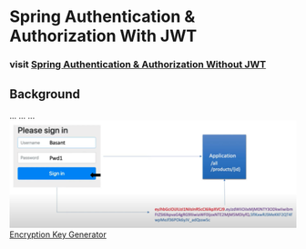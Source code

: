 # Spring Authentication & Authorization With JWT
### visit [Spring Authentication & Authorization Without JWT](https://github.com/omgshalihin/spring-security-starter)

## Background
...
...
...
![JWT explanation.png](src%2Fmain%2Fresources%2Fpictures%2FJWT%20explanation.png)
[Encryption Key Generator](https://www.allkeysgenerator.com/random/security-encryption-key-generator.aspx)

[//]: # ()
[//]: # (## Spring Frameworks)

[//]: # (- Spring Web)

[//]: # (- Spring Security)

[//]: # (- Spring Data MongoDB)

[//]: # (- Lombok)

[//]: # ()
[//]: # (## To Get Started)

[//]: # (### setup)

[//]: # (clone this git repository into your local folder)

[//]: # (```)

[//]: # (git clone git@github.com:omgshalihin/spring-security-starter.git)

[//]: # (```)

[//]: # (go into the folder and open with your favorite IDE &#40;intelliJ&#41;)

[//]: # (```)

[//]: # (cd <folder> && idea pom.xml)

[//]: # (```)

[//]: # (inside main/resources, create a file called env.properties and then update the MongoDB Atlas connection string)

[//]: # (```)

[//]: # (DB_USER=<mongoDB_user>)

[//]: # (DB_PWD=<mongoDB_password>)

[//]: # (DB_ENDPOINT=<mongoDB_endpoint>)

[//]: # (DB_NAME=<mongoDB_name>)

[//]: # (```)

[//]: # (### create user and store into database)

[//]: # (POST http://localhost:8080/users/new)

[//]: # (- JSON body example)

[//]: # (```)

[//]: # ({)

[//]: # (    "username" : "shalihin",)

[//]: # (    "password" : "password",)

[//]: # (    "email" : "shalihin@mail.com",)

[//]: # (    "roles" : "role_admin,role_user")

[//]: # (})

[//]: # (```)

[//]: # (- expected output)

[//]: # (```)

[//]: # (User [shalihin] has been added to the database)

[//]: # (```)

[//]: # ()
[//]: # (## [Authentication]&#40;https://docs.spring.io/spring-security/reference/servlet/authentication/index.html&#41;)

[//]: # (Create a new `class` called `SecurityConfig` and annotate the class with the following:)

[//]: # (- @Configuration )

[//]: # (- @EnableWebSecurity )

[//]: # (- @EnableMethodSecurity)

[//]: # ()
[//]: # (Reading Username/Password: [Form Login]&#40;https://docs.spring.io/spring-security/reference/servlet/authentication/passwords/form.html&#41;)

[//]: # (- config/SecurityConfig.java)

[//]: # (```)

[//]: # (@Bean)

[//]: # (public SecurityFilterChain securityFilterChain&#40;HttpSecurity http&#41; throws Exception {)

[//]: # (    return http.csrf&#40;&#41;.disable&#40;&#41;)

[//]: # (        .authorizeHttpRequests&#40;&#41;)

[//]: # (        .requestMatchers&#40;"/users/new", "/products/welcome"&#41;.permitAll&#40;&#41;)

[//]: # (        .and&#40;&#41;)

[//]: # (        .authorizeHttpRequests&#40;&#41;.requestMatchers&#40;"/products/**"&#41;)

[//]: # (        .authenticated&#40;&#41;.and&#40;&#41;.formLogin&#40;&#41;.and&#40;&#41;.build&#40;&#41;;)

[//]: # (})

[//]: # (```)

[//]: # ()
[//]: # (Password Storage: Custom data stores with [UserDetailsService]&#40;https://docs.spring.io/spring-security/reference/servlet/authentication/passwords/user-details-service.html&#41;)

[//]: # (- config/SecurityConfig.java)

[//]: # (```)

[//]: # (@Bean)

[//]: # (public UserDetailsService userDetailsService&#40;&#41; {)

[//]: # (    return new DatabaseUserDetailsService&#40;&#41;;)

[//]: # (})

[//]: # (```)

[//]: # (- config/DatabaseUserDetailsService.java)

[//]: # (```)

[//]: # (@Component)

[//]: # (public class DatabaseUserDetailsService implements UserDetailsService {)

[//]: # ()
[//]: # (    @Autowired)

[//]: # (    private UserRepository userRepository;)

[//]: # ()
[//]: # (    @Override)

[//]: # (    public UserDetails loadUserByUsername&#40;String username&#41; throws UsernameNotFoundException {)

[//]: # (        Optional<UserModel> userModel = userRepository.findUserModelByUsername&#40;username&#41;;)

[//]: # (        return userModel.map&#40;UserModelUserDetails::new&#41;)

[//]: # (                .orElseThrow&#40;&#40;&#41; -> new UsernameNotFoundException&#40;String.format&#40;"User [%s] not found", username&#41;&#41;&#41;;)

[//]: # (    })

[//]: # (})

[//]: # (```)

[//]: # (- config/UserModelUserDetails.java)

[//]: # (```)

[//]: # (public class UserModelUserDetails implements UserDetails {)

[//]: # ()
[//]: # (    private String username;)

[//]: # (    private String password;)

[//]: # (    private List<GrantedAuthority> authorities;)

[//]: # ()
[//]: # (    public UserModelUserDetails&#40;UserModel userModel&#41; {)

[//]: # (        username = userModel.getUsername&#40;&#41;;)

[//]: # (        password = userModel.getPassword&#40;&#41;;)

[//]: # (        authorities = Arrays.stream&#40;userModel.getRoles&#40;&#41;.split&#40;","&#41;&#41;)

[//]: # (                .map&#40;SimpleGrantedAuthority::new&#41;)

[//]: # (                .collect&#40;Collectors.toList&#40;&#41;&#41;;)

[//]: # (    })

[//]: # ()
[//]: # (    @Override)

[//]: # (    public Collection<? extends GrantedAuthority> getAuthorities&#40;&#41; {)

[//]: # (        return authorities;)

[//]: # (    })

[//]: # ()
[//]: # (    @Override)

[//]: # (    public String getPassword&#40;&#41; {)

[//]: # (        return password;)

[//]: # (    })

[//]: # ()
[//]: # (    @Override)

[//]: # (    public String getUsername&#40;&#41; {)

[//]: # (        return username;)

[//]: # (    })

[//]: # ()
[//]: # (    @Override)

[//]: # (    public boolean isAccountNonExpired&#40;&#41; {)

[//]: # (        return true;)

[//]: # (    })

[//]: # ()
[//]: # (    @Override)

[//]: # (    public boolean isAccountNonLocked&#40;&#41; {)

[//]: # (        return true;)

[//]: # (    })

[//]: # ()
[//]: # (    @Override)

[//]: # (    public boolean isCredentialsNonExpired&#40;&#41; {)

[//]: # (        return true;)

[//]: # (    })

[//]: # ()
[//]: # (    @Override)

[//]: # (    public boolean isEnabled&#40;&#41; {)

[//]: # (        return true;)

[//]: # (    })

[//]: # (})

[//]: # (```)

[//]: # ()
[//]: # (Password Storage: [Password Encoder]&#40;https://docs.spring.io/spring-security/reference/servlet/authentication/passwords/password-encoder.html&#41;)

[//]: # (- config/SecurityConfig.java)

[//]: # (```)

[//]: # (@Bean)

[//]: # (public PasswordEncoder passwordEncoder&#40;&#41; {)

[//]: # (    return new BCryptPasswordEncoder&#40;&#41;;)

[//]: # (})

[//]: # (```)

[//]: # ()
[//]: # (Password Storage: [DaoAuthenticationProvider]&#40;https://docs.spring.io/spring-security/reference/servlet/authentication/passwords/dao-authentication-provider.html&#41;)

[//]: # (- config/SecurityConfig.java)

[//]: # (```)

[//]: # (@Bean)

[//]: # (public AuthenticationProvider authenticationProvider&#40;&#41; {)

[//]: # (    DaoAuthenticationProvider authenticationProvider = new DaoAuthenticationProvider&#40;&#41;;)

[//]: # (    authenticationProvider.setUserDetailsService&#40;userDetailsService&#40;&#41;&#41;;)

[//]: # (    authenticationProvider.setPasswordEncoder&#40;passwordEncoder&#40;&#41;&#41;;)

[//]: # (    return authenticationProvider;)

[//]: # (})

[//]: # (```)

[//]: # ()
[//]: # ()
[//]: # (## [Authorization]&#40;https://docs.spring.io/spring-security/reference/servlet/authorization/index.html&#41;)

[//]: # ([Expression-Based Access Control]&#40;https://docs.spring.io/spring-security/reference/servlet/authorization/expression-based.html&#41;:)

[//]: # (- `controller/ProductController.java` OR `controller/UserController.java`)

[//]: # (```)

[//]: # (@PreAuthorize&#40;"hasAuthority&#40;'ROLE_ADMIN'&#41;"&#41;)

[//]: # (@PreAuthorize&#40;"hasAuthority&#40;'ROLE_USER'&#41;"&#41;)

[//]: # (```)
